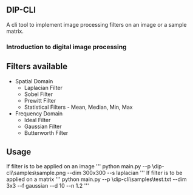 ## DIP-CLI
A cli tool to implement image processing filters on an image or a sample matrix.

### Introduction to digital image processing
## Filters available
* Spatial Domain
  - Laplacian Filter
  - Sobel Filter
  - Prewitt Filter
  - Statistical Filters - Mean, Median, Min, Max
* Frequency Domain
  - Ideal Filter
  - Gaussian Filter
  - Butterworth Filter
  
## Usage
If filter is to be applied on an image
'''
python main.py --p \dip-cli\samples\sample.png --dim 300x300 --s laplacian
'''
If filter is to be applied on a matrix
'''
python main.py --p \dip-cli\samples\test.txt --dim 3x3 --f gaussian --d 10 --n 1.2
'''
